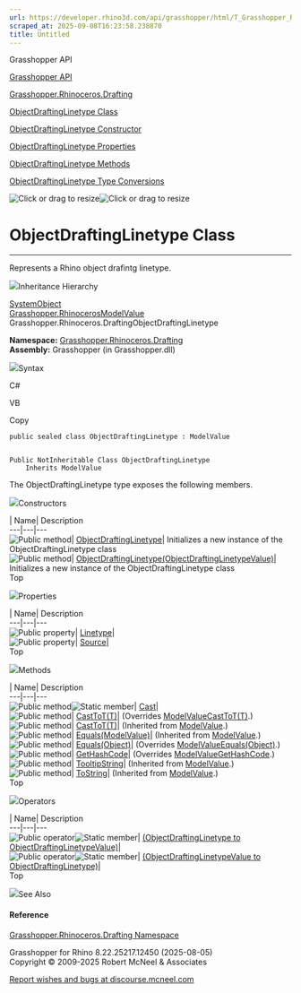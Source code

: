 ```yaml
---
url: https://developer.rhino3d.com/api/grasshopper/html/T_Grasshopper_Rhinoceros_Drafting_ObjectDraftingLinetype.htm
scraped_at: 2025-09-08T16:23:58.238870
title: Untitled
---
```


Grasshopper API

[Grasshopper API](../html/723c01da-9986-4db2-8f53-6f3a7494df75.htm
"Grasshopper API")

[Grasshopper.Rhinoceros.Drafting](../html/N_Grasshopper_Rhinoceros_Drafting.htm
"Grasshopper.Rhinoceros.Drafting")

[ObjectDraftingLinetype
Class](../html/T_Grasshopper_Rhinoceros_Drafting_ObjectDraftingLinetype.htm
"ObjectDraftingLinetype Class")

[ObjectDraftingLinetype Constructor
](../html/Overload_Grasshopper_Rhinoceros_Drafting_ObjectDraftingLinetype__ctor.htm
"ObjectDraftingLinetype Constructor ")

[ObjectDraftingLinetype
Properties](../html/Properties_T_Grasshopper_Rhinoceros_Drafting_ObjectDraftingLinetype.htm
"ObjectDraftingLinetype Properties")

[ObjectDraftingLinetype
Methods](../html/Methods_T_Grasshopper_Rhinoceros_Drafting_ObjectDraftingLinetype.htm
"ObjectDraftingLinetype Methods")

[ObjectDraftingLinetype Type
Conversions](../html/Operators_T_Grasshopper_Rhinoceros_Drafting_ObjectDraftingLinetype.htm
"ObjectDraftingLinetype Type Conversions")

![Click or drag to resize](../icons/TocOpen.gif)![Click or drag to
resize](../icons/TocClose.gif)

# ObjectDraftingLinetype Class  
  
---  
  
Represents a Rhino object drafintg linetype.

![](../icons/SectionExpanded.png)Inheritance Hierarchy

[SystemObject](https://docs.microsoft.com/dotnet/api/system.object)  
[Grasshopper.RhinocerosModelValue](T_Grasshopper_Rhinoceros_ModelValue.htm)  
Grasshopper.Rhinoceros.DraftingObjectDraftingLinetype  

**Namespace:**
[Grasshopper.Rhinoceros.Drafting](N_Grasshopper_Rhinoceros_Drafting.htm)  
**Assembly:** Grasshopper (in Grasshopper.dll)

![](../icons/SectionExpanded.png)Syntax

C#

VB

Copy

    
    
    public sealed class ObjectDraftingLinetype : ModelValue
    
    
    Public NotInheritable Class ObjectDraftingLinetype
    	Inherits ModelValue

The ObjectDraftingLinetype type exposes the following members.

![](../icons/SectionExpanded.png)Constructors

| Name| Description  
---|---|---  
![Public method](../icons/pubmethod.gif)|
[ObjectDraftingLinetype](M_Grasshopper_Rhinoceros_Drafting_ObjectDraftingLinetype__ctor.htm)|
Initializes a new instance of the ObjectDraftingLinetype class  
![Public method](../icons/pubmethod.gif)|
[ObjectDraftingLinetype(ObjectDraftingLinetypeValue)](M_Grasshopper_Rhinoceros_Drafting_ObjectDraftingLinetype__ctor_1.htm)|
Initializes a new instance of the ObjectDraftingLinetype class  
Top

![](../icons/SectionExpanded.png)Properties

| Name| Description  
---|---|---  
![Public property](../icons/pubproperty.gif)|
[Linetype](P_Grasshopper_Rhinoceros_Drafting_ObjectDraftingLinetype_Linetype.htm)|  
![Public property](../icons/pubproperty.gif)|
[Source](P_Grasshopper_Rhinoceros_Drafting_ObjectDraftingLinetype_Source.htm)|  
Top

![](../icons/SectionExpanded.png)Methods

| Name| Description  
---|---|---  
![Public method](../icons/pubmethod.gif)![Static member](../icons/static.gif)|
[Cast](M_Grasshopper_Rhinoceros_Drafting_ObjectDraftingLinetype_Cast.htm)|  
![Public method](../icons/pubmethod.gif)|
[CastToT(T)](M_Grasshopper_Rhinoceros_Drafting_ObjectDraftingLinetype_CastTo__1.htm)|
(Overrides
[ModelValueCastToT(T)](M_Grasshopper_Rhinoceros_ModelValue_CastTo__1.htm).)  
![Public method](../icons/pubmethod.gif)|
[CastToT(T)](M_Grasshopper_Rhinoceros_ModelValue_CastTo__1.htm)|  (Inherited
from [ModelValue](T_Grasshopper_Rhinoceros_ModelValue.htm).)  
![Public method](../icons/pubmethod.gif)|
[Equals(ModelValue)](M_Grasshopper_Rhinoceros_ModelValue_Equals.htm)|
(Inherited from [ModelValue](T_Grasshopper_Rhinoceros_ModelValue.htm).)  
![Public method](../icons/pubmethod.gif)|
[Equals(Object)](M_Grasshopper_Rhinoceros_Drafting_ObjectDraftingLinetype_Equals.htm)|
(Overrides
[ModelValueEquals(Object)](M_Grasshopper_Rhinoceros_ModelValue_Equals_1.htm).)  
![Public method](../icons/pubmethod.gif)|
[GetHashCode](M_Grasshopper_Rhinoceros_Drafting_ObjectDraftingLinetype_GetHashCode.htm)|
(Overrides
[ModelValueGetHashCode](M_Grasshopper_Rhinoceros_ModelValue_GetHashCode.htm).)  
![Public method](../icons/pubmethod.gif)|
[TooltipString](M_Grasshopper_Rhinoceros_ModelValue_TooltipString.htm)|
(Inherited from [ModelValue](T_Grasshopper_Rhinoceros_ModelValue.htm).)  
![Public method](../icons/pubmethod.gif)|
[ToString](M_Grasshopper_Rhinoceros_ModelValue_ToString.htm)|  (Inherited from
[ModelValue](T_Grasshopper_Rhinoceros_ModelValue.htm).)  
Top

![](../icons/SectionExpanded.png)Operators

| Name| Description  
---|---|---  
![Public operator](../icons/puboperator.gif)![Static
member](../icons/static.gif)| [(ObjectDraftingLinetype to
ObjectDraftingLinetypeValue)](M_Grasshopper_Rhinoceros_Drafting_ObjectDraftingLinetype_op_Implicit.htm)|  
![Public operator](../icons/puboperator.gif)![Static
member](../icons/static.gif)| [(ObjectDraftingLinetypeValue to
ObjectDraftingLinetype)](M_Grasshopper_Rhinoceros_Drafting_ObjectDraftingLinetype_op_Implicit_1.htm)|  
Top

![](../icons/SectionExpanded.png)See Also

#### Reference

[Grasshopper.Rhinoceros.Drafting
Namespace](N_Grasshopper_Rhinoceros_Drafting.htm)

Grasshopper for Rhino 8.22.25217.12450 (2025-08-05)  
Copyright © 2009-2025 Robert McNeel & Associates

[Report wishes and bugs at
discourse.mcneel.com](https://discourse.mcneel.com/c/grasshopper)

